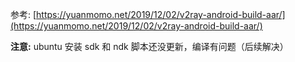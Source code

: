 参考: [https://yuanmomo.net/2019/12/02/v2ray-android-build-aar/](https://yuanmomo.net/2019/12/02/v2ray-android-build-aar/)

**注意:** ubuntu 安装 sdk 和 ndk 脚本还没更新，编译有问题（后续解决）